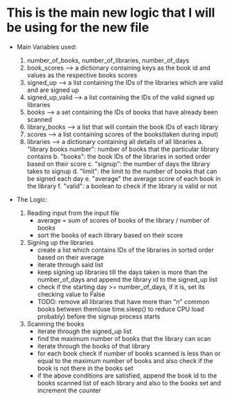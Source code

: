 # This is the main new logic that I will be using for the new file

- Main Variables used:
	1. number_of_books, number_of_libraries, number_of_days
	2. book_scores --> a dictionary containing keys as the book id and values as the respective books scores
	3. signed_up --> a list containing the IDs of the libraries which are valid and are signed up
	4. signed_up_valid --> a list containing the IDs of the valid signed up libraries
	5. books --> a set containing the IDs of books that have already been scanned
	6. library_books --> a list that will contain the book IDs of each library
	7. scores --> a list containing scores of the books(taken during input)
	8. libraries --> a dictionary containing all details of all libraries
		a. "library books number": number of books that the particular library contains
		b. "books": the book IDs of the libraries in sorted order based on their score
		c. "signup": the number of days the library takes to signup
		d. "limit": the limit to the number of books that can be signed each day
		e. "average" the average score of each book in the library
		f. "valid": a boolean to check if the library is valid or not

- The Logic:  
	1. Reading input from the input file  
		- average = sum of scores of books of the library / number of books  
		- sort the books of each library based on their score  
	2. Signing up the libraries  
		- create a list which contains IDs of the libraries in sorted order based on their average  
		- iterate through said list  
		- keep signing up libraries till the days taken is more than the number_of_days and append the library id to the signed_up list  
		- check if the starting day >= number_of_days, if it is, set its checking value to False  
		- TODO: remove all libraries that have more than "n" common books between them(use time.sleep() to reduce CPU load probably) before the signup process starts  
	3. Scanning the books  
		- iterate through the signed_up list  
		- find the maximum number of books that the library can scan  
		- iterate through the books of that library  
		- for each book check if number of books scanned is less than or equal to the maximum number of books and also check if the book is not there in the books set  
		- if the above conditions are satisfied, append the book id to the books scanned list of each library and also to the books set and increment the counter  

